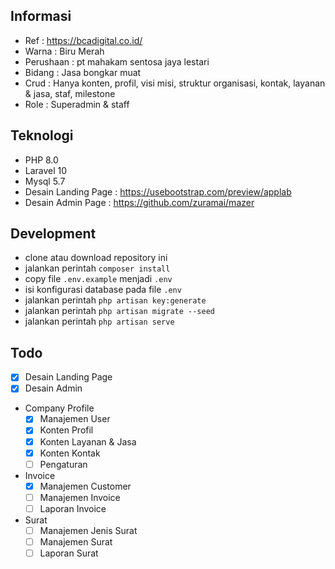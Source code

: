 ## Informasi
- Ref : https://bcadigital.co.id/
- Warna : Biru Merah
- Perushaan : pt mahakam sentosa jaya lestari
- Bidang : Jasa bongkar muat
- Crud : Hanya konten, profil, visi misi, struktur organisasi, kontak, layanan & jasa, staf, milestone
- Role : Superadmin & staff

## Teknologi
- PHP 8.0
- Laravel 10
- Mysql 5.7
- Desain Landing Page : https://usebootstrap.com/preview/applab
- Desain Admin Page : https://github.com/zuramai/mazer
## Development
- clone atau download repository ini
- jalankan perintah `composer install`
- copy file `.env.example` menjadi `.env`
- isi konfigurasi database pada file `.env`
- jalankan perintah `php artisan key:generate`
- jalankan perintah `php artisan migrate --seed`
- jalankan perintah `php artisan serve`

## Todo 
- [x] Desain Landing Page
- [x] Desain Admin
- Company Profile
  - [x] Manajemen User
  - [x] Konten Profil
  - [x] Konten Layanan & Jasa
  - [x] Konten Kontak
  - [ ] Pengaturan
- Invoice
  - [x] Manajemen Customer
  - [ ] Manajemen Invoice
  - [ ] Laporan Invoice
- Surat
  - [ ] Manajemen Jenis Surat
  - [ ] Manajemen Surat
  - [ ] Laporan Surat